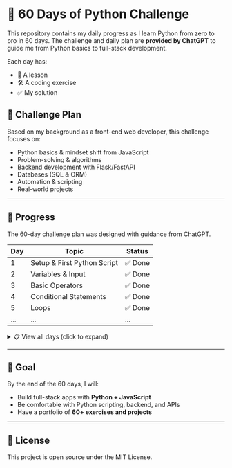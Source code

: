 # 🐍 60 Days of Python Challenge

This repository contains my daily progress as I learn Python from zero to pro in 60 days.
The challenge and daily plan are **provided by ChatGPT** to guide me from Python basics to full-stack development.

Each day has:

- 📖 A lesson
- 🛠 A coding exercise
- ✅ My solution

## 📅 Challenge Plan

Based on my background as a front-end web developer, this challenge focuses on:

- Python basics & mindset shift from JavaScript
- Problem-solving & algorithms
- Backend development with Flask/FastAPI
- Databases (SQL & ORM)
- Automation & scripting
- Real-world projects

---

## 🚀 Progress

The 60-day challenge plan was designed with guidance from ChatGPT.

| Day | Topic                       | Status  |
| --- | --------------------------- | ------- |
| 1   | Setup & First Python Script | ✅ Done |
| 2   | Variables & Input           | ✅ Done |
| 3   | Basic Operators             | ✅ Done |
| 4   | Conditional Statements      | ✅ Done |
| 5   | Loops                       | ✅ Done |
| ... | ...                         | ...     |

<details>
<summary>📋 View all days (click to expand)</summary>

| Day | Topic                      | Status     |
| --- | -------------------------- | ---------- |
| 6   | Strings                    | ✅ Done    |
| 7   | Functions                  | ✅ Done    |
| 8   | Functions - Complete Guide | ✅ Done    |
| 9   | Lists                      | ✅ Done    |
| 10  | Dictionaries               | ⏳ Pending |

<!--
| ... | ... | ... |
| 60 | Final Project | ⏳ Pending | -->

</details>

---

## 🎯 Goal

By the end of the 60 days, I will:

- Build full-stack apps with **Python + JavaScript**
- Be comfortable with Python scripting, backend, and APIs
- Have a portfolio of **60+ exercises and projects**

---

## 📜 License

This project is open source under the MIT License.
